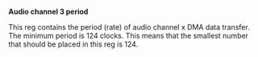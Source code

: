 **Audio channel 3 period**

This reg contains the period (rate) of audio channel x DMA data transfer. The minimum period is 124 clocks. This means that the smallest number that should be placed in this reg is 124.

